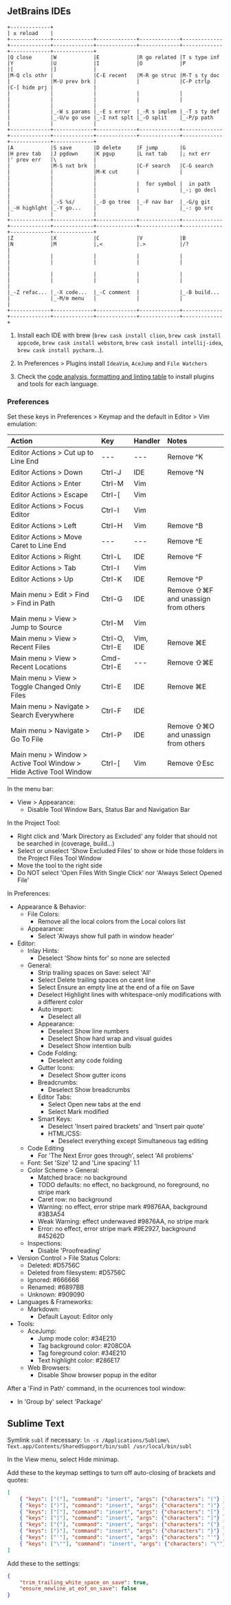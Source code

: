 ## JetBrains IDEs

```
+-------------+
| ± reload    |
+-------------+-------------+-------------+-------------+-------------+-------------+-------------+-------------+-------------+-------------+-------------+-------------+
|Q close      |W            |E            |R go related |T s type inf |Y            |U            |I            |O            |P            |[            |]            |
|M-Q cls othr |             |C-E recent   |M-R go struc |M-T s ty doc |             |M-U prev brk |             |             |C-P ctrlp    |C-[ hide prj |             |
|             |             |             |             |             |             |             |             |             |             |             |             |
|             |_-W s params |_-E s error  |_-R s implem |_-T s ty def |             |_-U/u go use |_-I nxt splt |_-O split    |_-P/p path   |             |             |
+-------------+-------------+-------------+-------------+-------------+-------------+-------------+-------------+-------------+-------------+-------------+-------------+
|A            |S save       |D delete     |F jump       |G            |H prev tab   |J pgdown     |K pgup       |L nxt tab    |; nxt err    |' prev err   |\            |
|             |M-S nxt brk  |             |C-F search   |C-G search   |             |             |M-K cut      |             |             |             |             |
|             |             |             |  for symbol |  in path    |             |             |             |             |_-; go decl  |             |             |
|             |_-S %s/      |_-D go tree  |_-F nav bar  |_-G/g git    |_-H highlght |_-Y go...    |             |             |_-: go src   |             |             |
+-------------+-------------+-------------+-------------+-------------+-------------+-------------+-------------+-------------+-------------+-------------+-------------+
|Z            |X            |C            |V            |B            |N            |M            |,<           |.>           |/?           |
|             |             |             |             |             |             |             |             |             |             |
|             |             |             |             |             |             |             |             |             |             |
|_-Z refac... |_-X code...  |_-C comment  |             |_-B build... |             |_-M/m menu   |             |             |             |
+-------------+-------------+-------------+-------------+-------------+-------------+-------------+-------------+-------------+-------------+
```

1. Install each IDE with brew (`brew cask install clion`, `brew cask install appcode`, `brew cask install webstorm`, `brew cask install intellij-idea`, `brew cask install pycharm`...).

2. In Preferences > Plugins install `IdeaVim`, `AceJump` and `File Watchers`

3. Check the [code analysis, formatting and linting table](CODE.md) to install plugins and tools for each language.

### Preferences

Set these keys in Preferences > Keymap and the default in Editor > Vim emulation:

| Action                                                            | Key            | Handler   | Notes                               |
|:------------------------------------------------------------------|:---------------|:----------|:------------------------------------|
| Editor Actions > Cut up to Line End                               | ---            | ---       | Remove ^K                           |
| Editor Actions > Down                                             | Ctrl-J         | IDE       | Remove ^N                           |
| Editor Actions > Enter                                            | Ctrl-M         | Vim       |                                     |
| Editor Actions > Escape                                           | Ctrl-[         | Vim       |                                     |
| Editor Actions > Focus Editor                                     | Ctrl-I         | Vim       |                                     |
| Editor Actions > Left                                             | Ctrl-H         | Vim       | Remove ^B                           |
| Editor Actions > Move Caret to Line End                           | ---            | ---       | Remove ^E                           |
| Editor Actions > Right                                            | Ctrl-L         | IDE       | Remove ^F                           |
| Editor Actions > Tab                                              | Ctrl-I         | Vim       |                                     |
| Editor Actions > Up                                               | Ctrl-K         | IDE       | Remove ^P                           |
| Main menu > Edit > Find > Find in Path                            | Ctrl-G         | IDE       | Remove ⇧⌘F and unassign from others |
| Main menu > View > Jump to Source                                 | Ctrl-M         | Vim       |                                     |
| Main menu > View > Recent Files                                   | Ctrl-O, Ctrl-E | Vim, IDE  | Remove ⌘E                           |
| Main menu > View > Recent Locations                               | Cmd-Ctrl-E     | ---       | Remove ⇧⌘E                          |
| Main menu > View > Toggle Changed Only Files                      | Ctrl-E         | IDE       | Remove ⌘E                           |
| Main menu > Navigate > Search Everywhere                          | Ctrl-F         | IDE       |                                     |
| Main menu > Navigate > Go To File                                 | Ctrl-P         | IDE       | Remove ⇧⌘O and unassign from others |
| Main menu > Window > Active Tool Window > Hide Active Tool Window | Ctrl-[         | Vim       | Remove ⇧Esc                         |

In the menu bar:
- View > Appearance:
	- Disable Tool Window Bars, Status Bar and Navigation Bar

In the Project Tool:
- Right click and 'Mark Directory as Excluded' any folder that should not be searched in (coverage, build...)
- Select or unselect 'Show Excluded Files' to show or hide those folders in the Project Files Tool Window
- Move the tool to the right side
- Do NOT select 'Open Files With Single Click' nor 'Always Select Opened File'

In Preferences:
- Appearance & Behavior:
	- File Colors:
		- Remove all  the local colors from the Local colors list
	- Appearance:
		- Select 'Always show full path in window header'
- Editor:
	- Inlay Hints:
		- Deselect 'Show hints for' so none are selected
	- General:
		- Strip trailing spaces on Save: select 'All'
		- Select Delete trailing spaces on caret line
		- Select Ensure an empty line at the end of a file on Save
		- Deselect Highlight lines with whitespace-only modifications with a different color
		- Auto import:
			- Deselect all
		- Appearance:
			- Deselect Show line numbers
			- Deselect Show hard wrap and visual guides
			- Deselect Show intention bulb
		- Code Folding:
			- Deselect any code folding
		- Gutter Icons:
			- Deselect Show gutter icons
		- Breadcrumbs:
			- Deselect Show breadcrumbs
		- Editor Tabs:
			- Select Open new tabs at the end
			- Select Mark modified
		- Smart Keys:
			- Deselect 'Insert paired brackets' and 'Insert pair quote'
			- HTML/CSS:
				- Deselect everything except Simultaneous tag editing
	- Code Editing
		- For 'The Next Error goes through', select 'All problems'
	- Font: Set 'Size' 12 and 'Line spacing' 1.1
	- Color Scheme > General:
		- Matched brace: no background
		- TODO defaults: no effect, no background, no foreground, no stripe mark
		- Caret row: no background
		- Warning: no effect, error stripe mark #9876AA, background #3B3A54
		- Weak Warning: effect underwaved #9876AA, no stripe mark
		- Error: no effect, error stripe mark #9E2927, background #45262D
	- Inspections:
		- Disable 'Proofreading'
- Version Control > File Status Colors:
	- Deleted: #D5756C
	- Deleted from filesystem: #D5756C
	- Ignored: #666666
	- Renamed: #6897BB
	- Unknown: #909090
- Languages & Frameworks:
	- Markdown:
		- Default Layout: Editor only
- Tools:
	- AceJump:
		- Jump mode color: #34E210
		- Tag background color: #208C0A
		- Tag foreground color: #34E210
		- Text highlight color: #286E17
	- Web Browsers:
		- Disable Show browser popup in the editor

After a 'Find in Path' command, in the ocurrences tool window:
- In 'Group by' select 'Package'

## Sublime Text

Symlink `subl` if necessary: `ln -s /Applications/Sublime\ Text.app/Contents/SharedSupport/bin/subl /usr/local/bin/subl`

In the View menu, select Hide minimap.

Add these to the keymap settings to turn off auto-closing of brackets and quotes:

```json
[
	{ "keys": ["("], "command": "insert", "args": {"characters": "("} },
	{ "keys": [")"], "command": "insert", "args": {"characters": ")"} },
	{ "keys": ["["], "command": "insert", "args": {"characters": "["} },
	{ "keys": ["]"], "command": "insert", "args": {"characters": "]"} },
	{ "keys": ["{"], "command": "insert", "args": {"characters": "{"} },
	{ "keys": ["}"], "command": "insert", "args": {"characters": "}"} },
	{ "keys": ["'"], "command": "insert", "args": {"characters": "'"} },
	{ "keys": ["\""], "command": "insert", "args": {"characters": "\""} }
]
```

Add these to the settings:

```json
{
	"trim_trailing_white_space_on_save": true,
	"ensure_newline_at_eof_on_save": false
}
```
